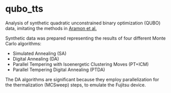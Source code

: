 # qubo_tts

Analysis of synthetic quadratic unconstrained binary optimization (QUBO) data, imitating the methods in
[Aramon et al.](https://arxiv.org/pdf/1806.08815.pdf)

Synthetic data was prepared representing the results of four different Monte Carlo algorithms:

- Simulated Annealing (SA)
- Digital Annealing (DA)
- Parallel Tempering with Isoenergetic Clustering Moves (PT+ICM)
- Parallel Tempering Digital Annealing (PTDA)

The DA algorithms are significant because they employ parallelization for the thermalization (MCSweep) steps,
to emulate the Fujitsu device.
